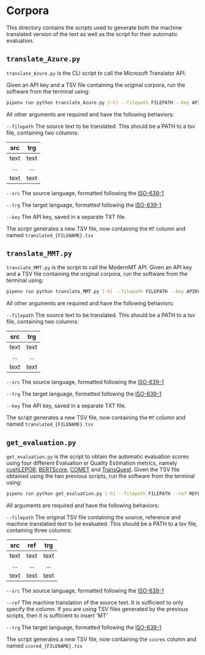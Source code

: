 
# Corpora

This directory contains the scripts used to generate both the machine translated version of the text as well as the script for their automatic evaluation.


## `translate_Azure.py`
`translate_Azure.py` is the CLI script to call the Microsoft Translator API.  

Given an API key and a TSV file containing the original corpora, run the software from the terminal using:

```bash
pipenv run python translate_Azure.py [-h] --filepath FILEPATH --key APIKEY --src SOURCE --trg TARGET
```

All other arguments are required and have the following behaviors:

`--filepath` The source text to be translated. This should be a PATH to a tsv file, containing two columns:


| src | trg |
| :-: | :-: |
| text | text |
| ... | ... |
| text | text |



`--src` The source language, formatted following the [ISO-639-1](https://docs.microsoft.com/en-us/azure/cognitive-services/translator/language-support)

`--trg` The target language, formatted following the [ISO-639-1](https://docs.microsoft.com/en-us/azure/cognitive-services/translator/language-support)

`--key` The API key, saved in a separate TXT file.

The script generates a new TSV file, now containing the `MT` column and named `translated_{FILENAME}.tsv`







## `translate_MMT.py`
`translate_MMT.py` is the script to call the ModernMT API.
Given an API key and a TSV file containing the original corpora, run the software from the terminal using:

```bash
pipenv run python translate_MMT.py [-h] --filepath FILEPATH --key APIKEY --src SOURCE --trg TARGET
```

All other arguments are required and have the following behaviors:

`--filepath` The source text to be translated. This should be a PATH to a tsv file, containing two columns:


| src | trg |
| :-: | :-: |
| text | text |
| ... | ... |
| text | text |



`--src` The source language, formatted following the [ISO-639-1](https://www.modernmt.com/api/#languages)

`--trg` The target language, formatted following the [ISO-639-1](https://www.modernmt.com/api/#languages)

`--key` The API key, saved in a separate TXT file.

The script generates a new TSV file, now containing the `MT` column and named `translated_{FILENAME}.tsv`


## `get_evaluation.py`
`get_evaluation.py` is the script to obtain the automatic evaluation scores using four different Evaluation or Quality Estimation metrics, namely [cushLEPOR](https://github.com/poethan/cushLEPOR), [BERTScore](https://github.com/Tiiiger/bert_score), [COMET](https://github.com/Unbabel/COMET/blob/master/METRICS.md) and [TransQuest](https://github.com/TharinduDR/TransQuest).
Given the TSV file obtained using the two previous scripts, run the software from the terminal using:

```bash
pipenv run python get_evaluation.py [-h] --filepath FILEPATH --ref REFERENCE --src SOURCE --trg TARGET
```

All arguments are required and have the following behaviors:

`--filepath` The original TSV file containing the source, reference and machine translatied text to be evaluated. This should be a PATH to a tsv file, containing three columns:


| src | ref | trg |
| :-: | :-: | :-: |
| text | text | text|
| ... | ... | ... |
| text | text | text |



`--src` The source language, formatted following the [ISO-639-1](https://www.modernmt.com/api/#languages)

`--ref` The machine translation of the source text. It is sufficient to only specify the column. If you are using TSV files generated by the previous scripts, then it is sufficient to insert 'MT'

`--trg` The target language, formatted following the [ISO-639-1](https://www.modernmt.com/api/#languages)



The script generates a new TSV file, now containing the `scores` column and named `scored_{FILENAME}.tsv`




